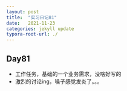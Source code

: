 ```yaml
---
layout: post
title:  "实习日记81"
date:   2021-11-23
categories: jekyll update
typora-root-url: ./
---
```


## Day81

- 工作任务，基础的一个业务需求，没啥好写的
- 激烈的讨论ing，嗓子感觉发炎了。。。

